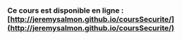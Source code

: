 ### Ce cours est disponible en ligne : [http://jeremysalmon.github.io/coursSecurite/](http://jeremysalmon.github.io/coursSecurite/)
